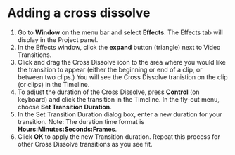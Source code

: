 # Adding a cross dissolve

1. Go to **Window** on the menu bar and select **Effects**. The Effects tab will display in the Project panel.
2. In the Effects window, click the **expand** button \(triangle\) next to Video Transitions.
3. Click and drag the Cross Dissolve icon to the area where you would like the transition to appear \(either the beginning or end of a clip, or between two clips.\) You will see the Cross Dissolve tranistion on the clip \(or clips\) in the Timeline.
4. To adjust the duration of the Cross Dissolve, press **Control** \(on keyboard\) and click the transition in the Timeline. In the fly-out menu, choose **Set Transition Duration**.
5. In the Set Transition Duration dialog box, enter a new duration for your transition. Note: The duration time format is **Hours:Minutes:Seconds:Frames**.
6. Click **OK** to apply the new Transition duration. Repeat this process for other Cross Dissolve transitions as you see fit.



